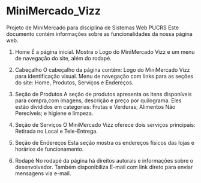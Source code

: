 # MiniMercado_Vizz
Projeto de MiniMercado para disciplina de Sistemas Web PUCRS
Este documento contém informações sobre as funcionalidades da nossa página web.

1. Home
É a página inicial.
Mostra o Logo do MiniMercado Vizz e um menu de navegação do site, além do rodapé. 

2. Cabeçalho 
O cabeçalho da página contém:
Logo do MiniMercado Vizz para identificação visual.
Menu de navegação com links para as seções do site: Home, Produtos, Serviços e Endereços.

3. Seção de Produtos
A seção de produtos apresenta os itens disponíveis para compra,com imagens, descrição e preço por quilograma. 
Eles estão divididos em categorias: Frutas e Verduras; Alimentos Não Perecíveis; e higiene e limpeza.

4. Seção de Serviços
O MiniMercado Vizz oferece dois serviços principais: Retirada no Local e Tele-Entrega.

5. Seção de Endereços
Esta seção mostra os endereços físicos das lojas e horários de funcionamento.

6. Rodapé
No rodapé da página há direitos autorais e informações sobre o desenvolvedor.
Também disponibiliza E-mail com link direto para enviar mensagens via e-mail.

